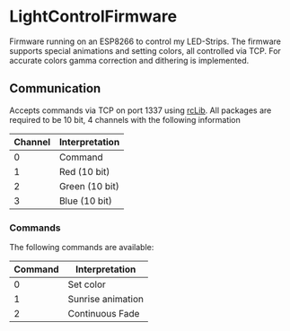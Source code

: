 # LightControlFirmware
Firmware running on an ESP8266 to control my LED-Strips. The firmware supports special animations and setting colors, all controlled via TCP.
For accurate colors gamma correction and dithering is implemented.

## Communication
Accepts commands via TCP on port 1337 using [rcLib](https://github.com/ToolboxPlane/RadioControlProtocol). 
All packages are required to be 10 bit, 4 channels with the following information

| Channel | Interpretation |
| --- | --- |
| 0 | Command |
| 1 | Red (10 bit) |
| 2 | Green (10 bit) |
| 3 | Blue (10 bit) |

### Commands
The following commands are available:


| Command | Interpretation |
| --- | --- |
| 0 | Set color |
| 1 | Sunrise animation |
| 2 | Continuous Fade |
